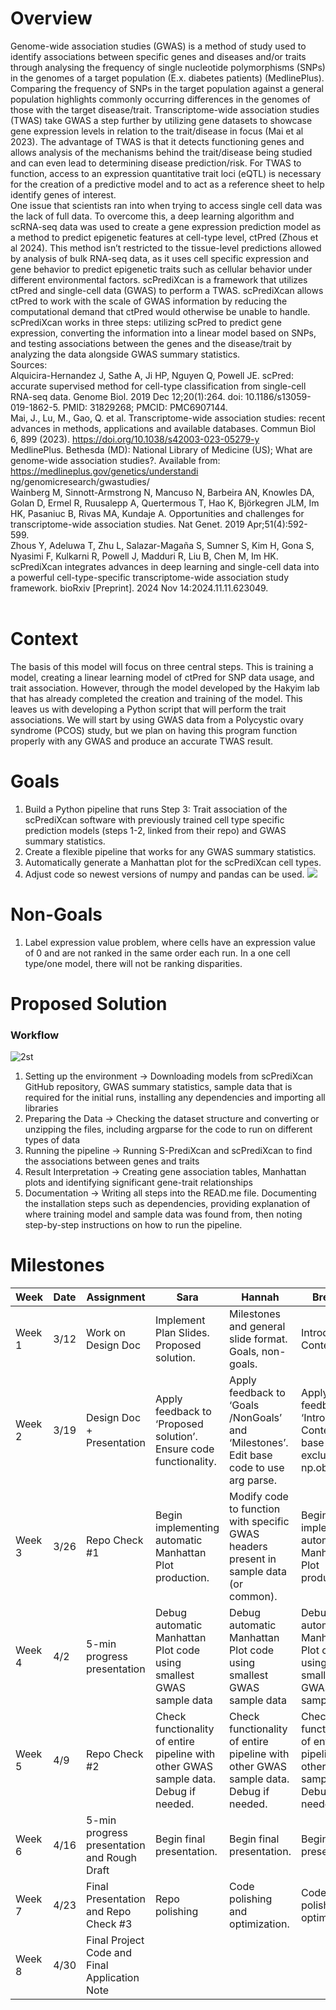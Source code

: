 # Overview
Genome-wide association studies (GWAS) is a method of study used to identify associations between specific genes and diseases and/or traits through analysing the frequency of single nucleotide polymorphisms (SNPs) in the genomes of a target population (E.x. diabetes patients) (MedlinePlus). Comparing the frequency of SNPs in the target population against a general population highlights commonly occurring differences in the genomes of those with the target disease/trait. Transcriptome-wide association studies (TWAS) take GWAS a step further by utilizing gene datasets to showcase gene expression levels in relation to the trait/disease in focus (Mai et al 2023). The advantage of TWAS is that it detects functioning genes and allows analysis of the mechanisms behind the trait/disease being studied and can even lead to determining disease prediction/risk. For TWAS to function, access to an expression quantitative trait loci (eQTL) is necessary for the creation of a predictive model and to act as a reference sheet to help identify genes of interest. <br />
One issue that scientists ran into when trying to access single cell data was the lack of full data. To overcome this, a deep learning algorithm and scRNA-seq data was used to create a gene expression prediction model as a method to predict epigenetic features at cell-type level, ctPred (Zhous et al 2024). This method isn’t restricted to the tissue-level predictions allowed by analysis of bulk RNA-seq data, as it uses cell specific expression and gene behavior to predict epigenetic traits such as cellular behavior under different environmental factors. scPrediXcan is a framework that utilizes ctPred and single-cell data (GWAS) to perform a TWAS. scPrediXcan allows ctPred to work with the scale of GWAS information by reducing the computational demand that ctPred would otherwise be unable to handle. scPrediXcan works in three steps: utilizing scPred to predict gene expression, converting the information into a linear model based on SNPs, and testing associations between the genes and the disease/trait by analyzing the data alongside GWAS summary statistics. <br />
Sources: <br />
Alquicira-Hernandez J, Sathe A, Ji HP, Nguyen Q, Powell JE. scPred: accurate supervised method for cell-type classification from single-cell RNA-seq data. Genome Biol. 2019 Dec 12;20(1):264. doi: 10.1186/s13059-019-1862-5. PMID: 31829268; PMCID: PMC6907144.<br />
Mai, J., Lu, M., Gao, Q. et al. Transcriptome-wide association studies: recent advances in methods, applications and available databases. Commun Biol 6, 899 (2023). https://doi.org/10.1038/s42003-023-05279-y<br />
MedlinePlus. Bethesda (MD): National Library of Medicine (US); What are genome-wide association studies?. Available from: https://medlineplus.gov/genetics/understandi ng/genomicresearch/gwastudies/<br />
Wainberg M, Sinnott-Armstrong N, Mancuso N, Barbeira AN, Knowles DA, Golan D, Ermel R, Ruusalepp A, Quertermous T, Hao K, Björkegren JLM, Im HK, Pasaniuc B, Rivas MA, Kundaje A. Opportunities and challenges for transcriptome-wide association studies. Nat Genet. 2019 Apr;51(4):592-599.<br />
Zhous Y, Adeluwa T, Zhu L, Salazar-Magaña S, Sumner S, Kim H, Gona S, Nyasimi F, Kulkarni R, Powell J, Madduri R, Liu B, Chen M, Im HK. scPrediXcan integrates advances in deep learning and single-cell data into a powerful cell-type-specific transcriptome-wide association study framework. bioRxiv [Preprint]. 2024 Nov 14:2024.11.11.623049.<br />
<br />
# Context
The basis of this model will focus on three central steps. This is training a model, creating a linear learning model of ctPred for SNP data usage, and trait association. However, through the model developed by the Hakyim lab that has already completed the creation and training of the model. This leaves us with developing a Python script that will perform the trait associations. We will start by using GWAS data from a Polycystic ovary syndrome (PCOS) study, but we plan on having this program function properly with any GWAS and produce an accurate TWAS result. <br />

# Goals
1. Build a Python pipeline that runs Step 3: Trait association of the scPrediXcan software with previously trained cell type specific prediction models (steps 1-2, linked from their repo) and GWAS summary statistics.
2. Create a flexible pipeline that works for any GWAS summary statistics.
3. Automatically generate a Manhattan plot for the scPrediXcan cell types. 
4. Adjust code so newest versions of numpy and pandas can be used.
![](https://www.biorxiv.org/content/biorxiv/early/2024/11/14/2024.11.11.623049/F1.large.jpg)
# Non-Goals
1. Label expression value problem, where cells have an expression value of 0 and are not ranked in the same order each run. In a one cell type/one model, there will not be ranking disparities.

# Proposed Solution
### Workflow
![2st](https://github.com/user-attachments/assets/0e5e3293-0b18-4ed2-bed0-c1ec25525b19)
1. Setting up the environment → Downloading models from scPrediXcan GitHub repository, GWAS summary statistics, sample data that is required for the initial runs, installing any dependencies and importing all libraries
2. Preparing the Data → Checking the dataset structure and converting or unzipping the files, including argparse for the code to run on different types of data
3. Running the pipeline → Running S-PrediXcan and scPrediXcan to find the associations between genes and traits
4. Result Interpretation → Creating gene association tables, Manhattan plots and identifying significant gene-trait relationships
5. Documentation → Writing all steps into the READ.me file. Documenting the installation steps such as dependencies, providing explanation of where training model and sample data was found from, then noting step-by-step instructions on how to run the pipeline.

# Milestones
| Week | Date | Assignment | Sara | Hannah | Brendon | Jude |
|------|------|------------|------|--------|---------|------|
|Week 1|3/12|Work on Design Doc|Implement Plan Slides. <br />Proposed solution.|Milestones and general slide format. Goals, non-goals.|Introduction- Context.|Introduction- Overview.|
|Week 2|3/19|Design Doc + Presentation|Apply feedback to ‘Proposed solution’. Ensure code functionality.|Apply feedback to ‘Goals /NonGoals’ and ‘Milestones’. Edit base code to use arg parse.|Apply feedback to ‘Intro- Context’. Edit base code to exclude np.object.|Apply feedback to ‘Intro- Overview’. Ensure code functionality|
|Week 3|3/26|Repo Check #1|Begin implementing automatic Manhattan Plot production.|Modify code to function with specific GWAS headers present in sample data (or common).|Begin implementing automatic Manhattan Plot production.|Begin implementing automatic Manhattan Plot production.|
|Week 4|4/2|5-min progress presentation|Debug automatic Manhattan Plot code using smallest GWAS sample data|Debug automatic Manhattan Plot code using smallest GWAS sample data|Debug automatic Manhattan Plot code using smallest GWAS sample data|Debug automatic Manhattan Plot code using smallest GWAS sample data|
|Week 5|4/9|Repo Check #2|Check functionality of entire pipeline with other GWAS sample data. Debug if needed. |Check functionality of entire pipeline with other GWAS sample data. Debug if needed. |Check functionality of entire pipeline with other GWAS sample data. Debug if needed. |Check functionality of entire pipeline with other GWAS sample data. Debug if needed.|
|Week 6|4/16|5-min progress presentation and Rough Draft|Begin final presentation.|Begin final presentation.|Begin final presentation.|Begin final presentation.|
|Week 7|4/23|Final Presentation and Repo Check #3|Repo polishing|Code polishing and optimization.|Code polishing and optimization.|Repo polishing|
|Week 8|4/30|Final Project Code and Final Application Note|||||
